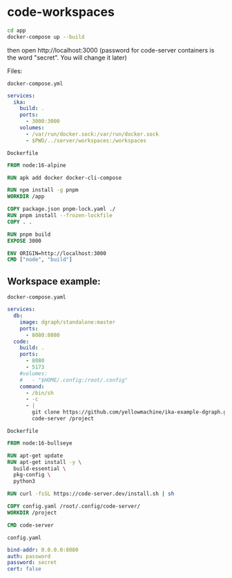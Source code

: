# code-workspaces

```bash
cd app
docker-compose up --build
```

then open http://localhost:3000  (password for code-server containers is the word "secret". You will change it later)

Files:

`docker-compose.yml`

```yml
services:
  ika:
    build: .
    ports:
      - 3000:3000
    volumes:
      - /var/run/docker.sock:/var/run/docker.sock
      - $PWD/../server/workspaces:/workspaces
```

`Dockerfile`

```Dockerfile
FROM node:16-alpine

RUN apk add docker docker-cli-compose

RUN npm install -g pnpm
WORKDIR /app

COPY package.json pnpm-lock.yaml ./
RUN pnpm install --frozen-lockfile
COPY . .

RUN pnpm build
EXPOSE 3000

ENV ORIGIN=http://localhost:3000
CMD ["node", "build"]
```

## Workspace example:

`docker-compose.yaml`

```yaml
services:
  db:
    image: dgraph/standalone:master
    ports:
      - 8080:8080
  code: 
    build: .
    ports: 
      - 8080
      - 5173
    #volumes:
    #   - "$HOME/.config:/root/.config"
    command:
      - /bin/sh
      - -c
      - |
        git clone https://github.com/yellowmachine/ika-example-dgraph.git .
        code-server /project
```

`Dockerfile`

```Dockerfile
FROM node:16-bullseye

RUN apt-get update 
RUN apt-get install -y \
  build-essential \
  pkg-config \
  python3

RUN curl -fsSL https://code-server.dev/install.sh | sh

COPY config.yaml /root/.config/code-server/
WORKDIR /project

CMD code-server
```

`config.yaml`

```yaml
bind-addr: 0.0.0.0:8080
auth: password
password: secret
cert: false
```